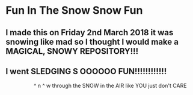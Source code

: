 # Fun In The Snow Snow Fun
## I made this on Friday 2nd March 2018 it was snowing like mad so I thought I would make a MAGICAL, SNOWY REPOSITORY!!!
## I went SLEDGING S OOOOOO FUN!!!!!!!!!!!!
                    ^ n    ^ w
through the SNOW in the AIR like YOU just don't CARE
